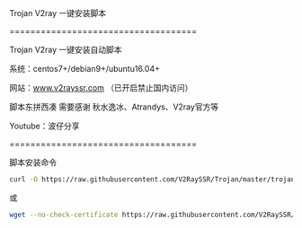 Trojan V2ray 一键安装脚本

====================================

Trojan V2ray 一键安装自动脚本

系统：centos7+/debian9+/ubuntu16.04+

网站：www.v2rayssr.com （已开启禁止国内访问）

脚本东拼西凑 需要感谢 秋水逸冰、Atrandys、V2ray官方等

Youtube：波仔分享

====================================

脚本安装命令

```bash
curl -O https://raw.githubusercontent.com/V2RaySSR/Trojan/master/trojan_v2ray_install.sh && chmod +x trojan_v2ray_install.sh && ./trojan_v2ray_install.sh
```

或

```bash
wget --no-check-certificate https://raw.githubusercontent.com/V2RaySSR/Trojan/master/trojan_v2ray_install.sh && chmod +x trojan_v2ray_install.sh && ./trojan_v2ray_install.sh
```
